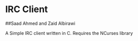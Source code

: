 # IRC Client
##Saad Ahmed and Zaid Albirawi

A Simple IRC client written in C.
Requires the NCurses library 



